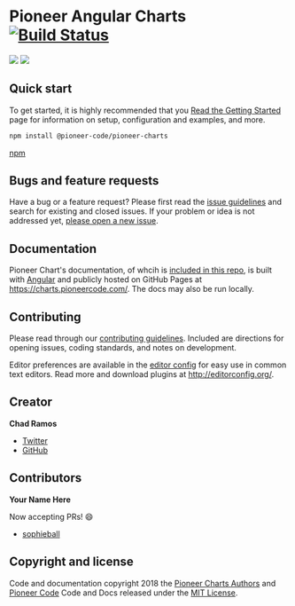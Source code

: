 # Pioneer Angular Charts [![Build Status](https://travis-ci.org/PioneerCode/pioneer-charts.svg?branch=master)](https://travis-ci.org/PioneerCode/pioneer-charts)

[![](https://img.shields.io/npm/dt/@pioneer-code/pioneer-charts.svg)](https://www.npmjs.com/package/@pioneer-code/pioneer-charts)
[![](https://img.shields.io/npm/v/@pioneer-code/pioneer-charts.svg)](https://www.npmjs.com/package/@pioneer-code/pioneer-charts)


## Quick start

To get started, it is highly recommended that you [Read the Getting Started](https://charts.pioneercode.com/docs/guides/introduction) page for information on setup, configuration and examples, and more.

```bash
npm install @pioneer-code/pioneer-charts
```

[npm](https://www.npmjs.com/package/@pioneer-code/pioneer-charts)

## Bugs and feature requests

Have a bug or a feature request? Please first read the [issue guidelines](https://github.com/PioneerCode/pioneer-charts/blob/master/.github/CONTRIBUTING.md#using-the-issue-tracker) and search for existing and closed issues. If your problem or idea is not addressed yet, [please open a new issue](https://github.com/PioneerCode/pioneer-charts/issues/new).

## Documentation

Pioneer Chart's documentation, of whcih is [included in this repo](https://github.com/PioneerCode/pioneer-charts/tree/master/src/apps/demo/src), is built with [Angular](https://angular.io/) and publicly hosted on GitHub Pages at <https://charts.pioneercode.com/>. The docs may also be run locally.


## Contributing

Please read through our [contributing guidelines](https://github.com/PioneerCode/pioneer-charts/blob/master/.github/CONTRIBUTING.md). Included are directions for opening issues, coding standards, and notes on development.

Editor preferences are available in the [editor config](https://github.com/PioneerCode/pioneer-charts/blob/master/.editorconfig) for easy use in common text editors. Read more and download plugins at <http://editorconfig.org/>.


## Creator

**Chad Ramos**

- [Twitter](https://github.com/chad-ramos)
- [GitHub](https://twitter.com/chad_ramos)

## Contributors

**Your Name Here**

Now accepting PRs! :smile:

- [sophieball](https://github.com/PioneerCode/pioneer-charts/commits?author=sophieball)

## Copyright and license

Code and documentation copyright 2018 the [Pioneer Charts Authors](https://github.com/PioneerCode/pioneer-charts/graphs/contributors) and [Pioneer Code](https://pioneercode.com) Code and Docs released under the [MIT License](https://github.com/PioneerCode/pioneer-charts/blob/master/LICENSE). 
